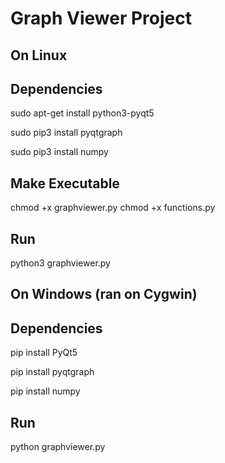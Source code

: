 Graph Viewer Project
===============================


On Linux
-------

Dependencies
---------------

sudo apt-get install python3-pyqt5

sudo pip3 install pyqtgraph

sudo pip3 install numpy

Make Executable
---------------

chmod +x graphviewer.py
chmod +x functions.py

Run
---------------

python3 graphviewer.py



On Windows (ran on Cygwin)
-------

Dependencies
---------------

pip install PyQt5

pip install pyqtgraph

pip install numpy

Run
---------------

python graphviewer.py